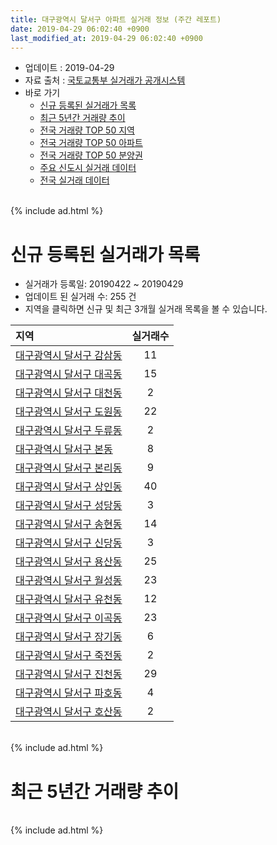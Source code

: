 ```yaml
---
title: 대구광역시 달서구 아파트 실거래 정보 (주간 레포트)
date: 2019-04-29 06:02:40 +0900
last_modified_at: 2019-04-29 06:02:40 +0900
---
```


* 업데이트 : 2019-04-29
* 자료 출처 : [국토교통부 실거래가 공개시스템](http://rt.molit.go.kr)
* 바로 가기
    * [신규 등록된 실거래가 목록](#신규-등록된-실거래가-목록)
    * [최근 5년간 거래량 추이](#최근-5년간-거래량-추이)
    * [전국 거래량 TOP 50 지역](https://inasie.github.io/apt-trade-info/최근-3개월-전국에서-가장-거래가-많이-발생한-지역)
    * [전국 거래량 TOP 50 아파트](https://inasie.github.io/apt-trade-info/최근-3개월-전국에서-가장-거래가-많이-발생한-아파트)
    * [전국 거래량 TOP 50 분양권](https://inasie.github.io/apt-trade-info/최근-3개월-전국에서-가장-거래가-많이-발생한-분양권)
    * [주요 신도시 실거래 데이터](https://inasie.github.io/apt-trade-info/주요-신도시)
    * [전국 실거래 데이터](https://inasie.github.io/apt-trade-info/전국)

<br>
{% include ad.html %}
<br>

# 신규 등록된 실거래가 목록
* 실거래가 등록일: 20190422 ~ 20190429
* 업데이트 된 실거래 수: 255 건
* 지역을 클릭하면 신규 및 최근 3개월 실거래 목록을 볼 수 있습니다.


|지역|실거래수|
|:---|:---:|
|[대구광역시 달서구 감삼동](https://inasie.github.io/apt-trade-info/대구광역시-달서구-감삼동)|11|
|[대구광역시 달서구 대곡동](https://inasie.github.io/apt-trade-info/대구광역시-달서구-대곡동)|15|
|[대구광역시 달서구 대천동](https://inasie.github.io/apt-trade-info/대구광역시-달서구-대천동)|2|
|[대구광역시 달서구 도원동](https://inasie.github.io/apt-trade-info/대구광역시-달서구-도원동)|22|
|[대구광역시 달서구 두류동](https://inasie.github.io/apt-trade-info/대구광역시-달서구-두류동)|2|
|[대구광역시 달서구 본동](https://inasie.github.io/apt-trade-info/대구광역시-달서구-본동)|8|
|[대구광역시 달서구 본리동](https://inasie.github.io/apt-trade-info/대구광역시-달서구-본리동)|9|
|[대구광역시 달서구 상인동](https://inasie.github.io/apt-trade-info/대구광역시-달서구-상인동)|40|
|[대구광역시 달서구 성당동](https://inasie.github.io/apt-trade-info/대구광역시-달서구-성당동)|3|
|[대구광역시 달서구 송현동](https://inasie.github.io/apt-trade-info/대구광역시-달서구-송현동)|14|
|[대구광역시 달서구 신당동](https://inasie.github.io/apt-trade-info/대구광역시-달서구-신당동)|3|
|[대구광역시 달서구 용산동](https://inasie.github.io/apt-trade-info/대구광역시-달서구-용산동)|25|
|[대구광역시 달서구 월성동](https://inasie.github.io/apt-trade-info/대구광역시-달서구-월성동)|23|
|[대구광역시 달서구 유천동](https://inasie.github.io/apt-trade-info/대구광역시-달서구-유천동)|12|
|[대구광역시 달서구 이곡동](https://inasie.github.io/apt-trade-info/대구광역시-달서구-이곡동)|23|
|[대구광역시 달서구 장기동](https://inasie.github.io/apt-trade-info/대구광역시-달서구-장기동)|6|
|[대구광역시 달서구 죽전동](https://inasie.github.io/apt-trade-info/대구광역시-달서구-죽전동)|2|
|[대구광역시 달서구 진천동](https://inasie.github.io/apt-trade-info/대구광역시-달서구-진천동)|29|
|[대구광역시 달서구 파호동](https://inasie.github.io/apt-trade-info/대구광역시-달서구-파호동)|4|
|[대구광역시 달서구 호산동](https://inasie.github.io/apt-trade-info/대구광역시-달서구-호산동)|2|


<br>
{% include ad.html %}
<br>

# 최근 5년간 거래량 추이


<div style="width:100%;">
    <canvas id="deal_progress" height="200"></canvas>
</div>

<script>
new Chart(document.getElementById("deal_progress"), {
    type: 'line',
    data: {
        labels: ['201404','201405','201406','201407','201408','201409','201410','201411','201412','201501','201502','201503','201504','201505','201506','201507','201508','201509','201510','201511','201512','201601','201602','201603','201604','201605','201606','201607','201608','201609','201610','201611','201612','201701','201702','201703','201704','201705','201706','201707','201708','201709','201710','201711','201712','201801','201802','201803','201804','201805','201806','201807','201808','201809','201810','201811','201812','201901','201902','201903','201904'],
        datasets: [{
            label: '매매',
            pointRadius: 1,
            data: [662, 561, 522, 605, 788, 862, 972, 756, 681, 868, 742, 1270, 1099, 874, 938, 1073, 593, 633, 593, 315, 214, 187, 217, 335, 355, 326, 421, 424, 503, 580, 751, 517, 429, 358, 572, 573, 544, 657, 1027, 1061, 1053, 868, 704, 696, 603, 800, 815, 1151, 821, 811, 829, 600, 796, 839, 989, 656, 572, 561, 539, 466, 210],
            borderColor: "rgba(255, 201, 14, 1)",
            backgroundColor: "rgba(255, 201, 14, 0.5)",
            fill: false,
            lineTension: 0
        },{
            label: '전월세',
            pointRadius: 1,
            data: [377, 344, 342, 344, 386, 401, 449, 399, 382, 489, 475, 535, 453, 416, 415, 408, 373, 306, 402, 323, 337, 316, 310, 367, 336, 318, 414, 474, 444, 412, 451, 340, 348, 353, 444, 384, 320, 330, 324, 360, 417, 407, 366, 353, 341, 360, 316, 442, 373, 395, 404, 388, 427, 389, 448, 403, 407, 516, 429, 331, 141],
            borderColor: "rgba(0, 141, 185, 1)",
            backgroundColor: "rgba(0, 141, 185, 0.5)",
            fill: false,
            lineTension: 0
        }
        ]
    },
    options: {
        responsive: true,
        title: {
            display: false
        },
        tooltips: {
            mode: 'index',
            intersect: false
        },
        hover: {
            mode: 'nearest',
            intersect: true
        },
        scales: {
            xAxes: [{
                display: true,
                scaleLabel: {
                    display: true,
                    labelString: '년/월'
                }
            }],
            yAxes: [{
                display: true,
                ticks: {
                    suggestedMin: 0,
                },
                scaleLabel: {
                    display: true,
                    labelString: '실거래 수'
                }
            }]
        }
    }
});

</script>


<br>
{% include ad.html %}
<br>

